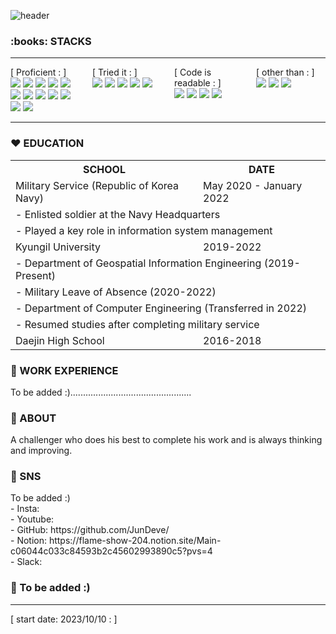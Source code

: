 ![header](https://capsule-render.vercel.app/api?type=waving&color=gradient&text=JunDeve&fontSize=40&desc=&fontAlign=85&fontAlignY=35)
<h3>:books: STACKS</h3>
<hr/>
<div style="display: flex; flex-wrap: wrap; gap: 10px;">
    <div style="flex: 1;">
        [ Proficient : ]<br/>
        <img src="https://img.shields.io/badge/Java-007396?style=for-the-badge&logo=OpenJDK&logoColor=white"/>
        <img src="https://img.shields.io/badge/javascript-F7DF1E?style=for-the-badge&logo=javascript&logoColor=white">
        <img src="https://img.shields.io/badge/react-61DAFB?style=for-the-badge&logo=react&logoColor=white">
        <img src="https://img.shields.io/badge/nodedotjs-339933?style=for-the-badge&logo=nodedotjs&logoColor=white">
        <img src="https://img.shields.io/badge/apachetomcat-F8DC75?style=for-the-badge&logo=apachetomcat&logoColor=white">
        <img src="https://img.shields.io/badge/oracle-F80000?style=for-the-badge&logo=oracle&logoColor=white">
        <img src="https://img.shields.io/badge/firebase-FFCA28?style=for-the-badge&logo=firebase&logoColor=white">
        <img src="https://img.shields.io/badge/mysql-4479A1?style=for-the-badge&logo=mysql&logoColor=white">
        <img src="https://img.shields.io/badge/mariadb-003545?style=for-the-badge&logo=mariadb&logoColor=white">
        <img src="https://img.shields.io/badge/mongodb-47A248?style=for-the-badge&logo=mongodb&logoColor=white">
        <img src="https://img.shields.io/badge/github-181717?style=for-the-badge&logo=github&logoColor=white">
        <img src="https://img.shields.io/badge/git-F05032?style=for-the-badge&logo=git&logoColor=white">
    </div>
    <br/>
    <div style="flex: 1;"> 
        [ Tried it : ]<br/>
        <img src="https://img.shields.io/badge/Amazon AWS-232F3E?style=for-the-badge&logo=amazonaws&logoColor=white">
        <img src="https://img.shields.io/badge/AWS Lambda-FF9900?style=for-the-badge&logo=awslambda&logoColor=white">
        <img src="https://img.shields.io/badge/Google Cloud-4285F4?style=for-the-badge&logo=googlecloud&logoColor=white">
        <img src="https://img.shields.io/badge/Androidstudio-3DDC84?style=for-the-badge&logo=androidstudio&logoColor=white">
        <img src="https://img.shields.io/badge/Spring Boot-6DB33F?style=for-the-badge&logo=springboot&logoColor=white">
    </div>
    <br/>
    <div style="flex: 1;"> 
        [ Code is readable : ]<br/>
        <img src="https://img.shields.io/badge/C-A8B9CC?style=for-the-badge&logo=c&logoColor=white"/>
        <img src="https://img.shields.io/badge/C++-00599C?style=for-the-badge&logo=c&logoColor=white"/>
        <img src="https://img.shields.io/badge/Python-3776AB?style=for-the-badge&logo=python&logoColor=white"/>
        <img src="https://img.shields.io/badge/Spring-6DB33F?style=for-the-badge&logo=spring&logoColor=white">
    </div>
    <br/>
    <div style="flex: 1;"> 
        [ other than : ]<br/>
        <img src="https://img.shields.io/badge/premierepro-9999FF?style=for-the-badge&logo=adobepremierepro&logoColor=white">
        <img src="https://img.shields.io/badge/photoshop-31A8FF?style=for-the-badge&logo=adobephotoshop&logoColor=white">
        <img src="https://img.shields.io/badge/aftereffects-9999FF?style=for-the-badge&logo=adobeaftereffects&logoColor=white">
    </div>
</div>
<hr/>
<h3>❤️ EDUCATION</h3>
<table>
  <tr>
    <th>SCHOOL</th>
    <th>DATE</th>
  </tr>
  <tr>
    <td>Military Service (Republic of Korea Navy)</td>
    <td>May 2020 - January 2022</td>
  </tr>
  <tr>
    <td colspan="2">- Enlisted soldier at the Navy Headquarters</td>
  </tr>
  <tr>
    <td colspan="2">- Played a key role in information system management</td>
  </tr>
  <tr>
    <td>Kyungil University</td>
    <td>2019-2022</td>
  </tr>
  <tr>
    <td colspan="2">- Department of Geospatial Information Engineering (2019-Present)</td>
  </tr>
  <tr>
    <td colspan="2">- Military Leave of Absence (2020-2022)</td>
  </tr>
  <tr>
    <td colspan="2">- Department of Computer Engineering (Transferred in 2022)</td>
  </tr>
  <tr>
    <td colspan="2">- Resumed studies after completing military service</td>
  </tr>
  <tr>
    <td>Daejin High School</td>
    <td>2016-2018</td>
  </tr>
</table>
<h3>🧡 WORK EXPERIENCE</h3>
To be added :)................................................
<h3>💛 ABOUT</h3>
A challenger who does his best to complete his work and is always thinking and improving.
<h3>💚 SNS</h3>
To be added :)<br/>
- Insta:<br/>
- Youtube:<br/>
- GitHub: https://github.com/JunDeve/<br/>
- Notion: https://flame-show-204.notion.site/Main-c06044c033c84593b2c45602993890c5?pvs=4<br/>
- Slack:<br/>
<h3>💙 To be added :) </h3>
<hr/>
[ start date: 2023/10/10 : ] <br/>
<!-- [![Top Langs](https://github-readme-stats.vercel.app/api/top-langs/?username=JunDeve&layout=compact)](https://github.com/JunDeve/github-readme-stats)
![GitHub stats](https://github-readme-stats.vercel.app/api?username=JunDeve&show_icons=true&theme=radical) -->
